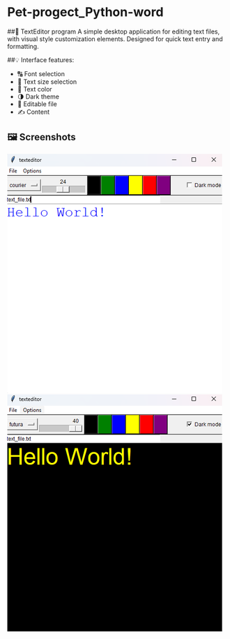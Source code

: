 # Pet-progect_Python-word

##📝 TextEditor program
A simple desktop application for editing text files, with visual style customization elements. Designed for quick text entry and formatting.

##💡 Interface features:
- 🔠 Font selection
- 🔢 Text size selection
- 🎨 Text color
- 🌗 Dark theme
- 📄 Editable file
- ✍️ Content

## 🖼️ Screenshots

![Word](img_readme/1.png)
![Word](img_readme/2.png)
